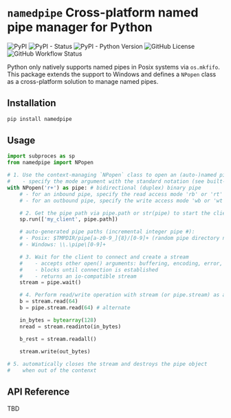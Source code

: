 # `namedpipe` Cross-platform named pipe manager for Python

![PyPI](https://img.shields.io/pypi/v/namedpipe)
![PyPI - Status]( https://img.shields.io/pypi/status/namedpipe)
![PyPI - Python Version](https://img.shields.io/pypi/pyversions/namedpipe)
![GitHub License](https://img.shields.io/github/license/python-ffmpegio/python-namedpipe)
![GitHub Workflow Status](https://img.shields.io/github/workflow/status/python-ffmpegio/python-namedpipe/Run%20Tests)

Python only natively supports named pipes in Posix systems via `os.mkfifo`. This package extends the support to Windows and defines a `NPopen` class as a cross-platform solution to manage named pipes.

## Installation

```bash
pip install namedpipe
```

## Usage

```python
import subproces as sp
from namedpipe import NPopen

# 1. Use the context-managing `NPopen` class to open an (auto-)named pipe
#    - specify the mode argument with the standard notation (see built-in open())
with NPopen('r+') as pipe: # bidirectional (duplex) binary pipe
    # - for an inbound pipe, specify the read access mode 'rb' or 'rt' 
    # - for an outbound pipe, specify the write access mode 'wb or 'wt'

    # 2. Get the pipe path via pipe.path or str(pipe) to start the client program
    sp.run(['my_client', pipe.path])

    # auto-generated pipe paths (incremental integer pipe #):
    # - Posix: $TMPDIR/pipe[a-z0-9_]{8}/[0-9]+ (random pipe directory name)
    # - Windows: \\.\pipe\[0-9]+

    # 3. Wait for the client to connect and create a stream
    #    - accepts other open() arguments: buffering, encoding, error, newline
    #    - blocks until connection is established
    #    - returns an io-compatible stream
    stream = pipe.wait()

    # 4. Perform read/write operation with stream (or pipe.stream) as a file-like object
    b = stream.read(64)
    b = pipe.stream.read(64) # alternate

    in_bytes = bytearray(128)
    nread = stream.readinto(in_bytes)

    b_rest = stream.readall()
    
    stream.write(out_bytes)

# 5. automatically closes the stream and destroys the pipe object 
#    when out of the contenxt
```

## API Reference

TBD
